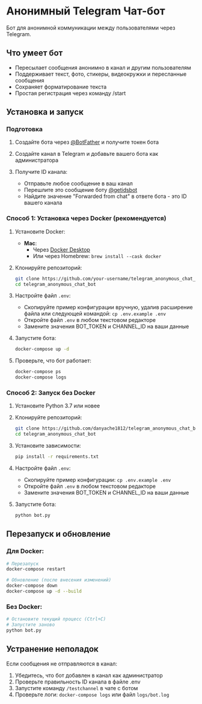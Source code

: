 # Анонимный Telegram Чат-бот

Бот для анонимной коммуникации между пользователями через Telegram.

## Что умеет бот

- Пересылает сообщения анонимно в канал и другим пользователям
- Поддерживает текст, фото, стикеры, видеокружки и пересланные сообщения
- Сохраняет форматирование текста
- Простая регистрация через команду /start

## Установка и запуск

### Подготовка

1. Создайте бота через [@BotFather](https://t.me/botfather) и получите токен бота

2. Создайте канал в Telegram и добавьте вашего бота как администратора

3. Получите ID канала:
   - Отправьте любое сообщение в ваш канал
   - Перешлите это сообщение боту [@getidsbot](https://t.me/getidsbot)
   - Найдите значение "Forwarded from chat" в ответе бота - это ID вашего канала

### Способ 1: Установка через Docker (рекомендуется)

1. Установите Docker:
   - **Mac**: 
     - Через [Docker Desktop](https://www.docker.com/products/docker-desktop/)
     - Или через Homebrew: `brew install --cask docker`

2. Клонируйте репозиторий:
   ```bash
   git clone https://github.com/your-username/telegram_anonymous_chat_bot.git
   cd telegram_anonymous_chat_bot
   ```

3. Настройте файл `.env`:
   - Скопируйте пример конфигурации вручную, удалив расширение файла или следующей командой: `cp .env.example .env`
   - Откройте файл `.env` в любом текстовом редакторе
   - Замените значения BOT_TOKEN и CHANNEL_ID на ваши данные

4. Запустите бота:
   ```bash
   docker-compose up -d
   ```

5. Проверьте, что бот работает:
   ```bash
   docker-compose ps
   docker-compose logs
   ```

### Способ 2: Запуск без Docker

1. Установите Python 3.7 или новее

2. Клонируйте репозиторий:
   ```bash
   git clone https://github.com/danyache1812/telegram_anonymous_chat_bot.git
   cd telegram_anonymous_chat_bot
   ```

3. Установите зависимости:
   ```bash
   pip install -r requirements.txt
   ```

4. Настройте файл `.env`:
   - Скопируйте пример конфигурации: `cp .env.example .env`
   - Откройте файл `.env` в любом текстовом редакторе
   - Замените значения BOT_TOKEN и CHANNEL_ID на ваши данные

5. Запустите бота:
   ```bash
   python bot.py
   ```

## Перезапуск и обновление

### Для Docker:

```bash
# Перезапуск
docker-compose restart

# Обновление (после внесения изменений)
docker-compose down
docker-compose up -d --build
```

### Без Docker:

```bash
# Остановите текущий процесс (Ctrl+C)
# Запустите заново
python bot.py
```

## Устранение неполадок

Если сообщения не отправляются в канал:
1. Убедитесь, что бот добавлен в канал как администратор
2. Проверьте правильность ID канала в файле .env
3. Запустите команду `/testchannel` в чате с ботом
4. Проверьте логи: `docker-compose logs` или файл `logs/bot.log`
